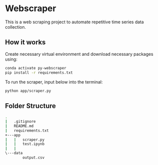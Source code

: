 # Webscraper
This is a web scraping project to automate repetitive time series data collection.


## How it works

Create necessary virtual environment and download necessary packages using:

```bash
conda activate py-webscraper
pip install -r requirements.txt
```

To run the scraper, input below into the terminal:

```bash
python app/scraper.py
```


## Folder Structure

```bash
.
|   .gitignore
|   README.md
|   requirements.txt
+---app
|   |   scraper.py
|   |   test.ipynb
|   |
\---data
        output.csv
```